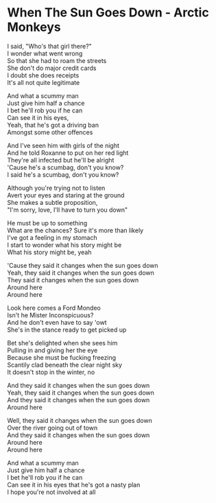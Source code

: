 # When The Sun Goes Down - Arctic Monkeys

I said, "Who's that girl there?"\
I wonder what went wrong\
So that she had to roam the streets\
She don't do major credit cards\
I doubt she does receipts\
It's all not quite legitimate

And what a scummy man\
Just give him half a chance\
I bet he'll rob you if he can\
Can see it in his eyes,\
Yeah, that he's got a driving ban\
Amongst some other offences

And I've seen him with girls of the night\
And he told Roxanne to put on her red light\
They're all infected but he'll be alright\
'Cause he's a scumbag, don't you know?\
I said he's a scumbag, don't you know?

Although you're trying not to listen\
Avert your eyes and staring at the ground\
She makes a subtle proposition,\
"I'm sorry, love, I'll have to turn you down"

He must be up to something\
What are the chances? Sure it's more than likely\
I've got a feeling in my stomach\
I start to wonder what his story might be\
What his story might be, yeah

'Cause they said it changes when the sun goes down\
Yeah, they said it changes when the sun goes down\
They said it changes when the sun goes down\
Around here\
Around here

Look here comes a Ford Mondeo\
Isn't he Mister Inconspicuous?\
And he don't even have to say 'owt\
She's in the stance ready to get picked up

Bet she's delighted when she sees him\
Pulling in and giving her the eye\
Because she must be fucking freezing\
Scantily clad beneath the clear night sky\
It doesn't stop in the winter, no

And they said it changes when the sun goes down\
Yeah, they said it changes when the sun goes down\
And they said it changes when the sun goes down\
Around here

Well, they said it changes when the sun goes down\
Over the river going out of town\
And they said it changes when the sun goes down\
Around here\
Around here

And what a scummy man\
Just give him half a chance\
I bet he'll rob you if he can\
Can see it in his eyes that he's got a nasty plan\
I hope you're not involved at all